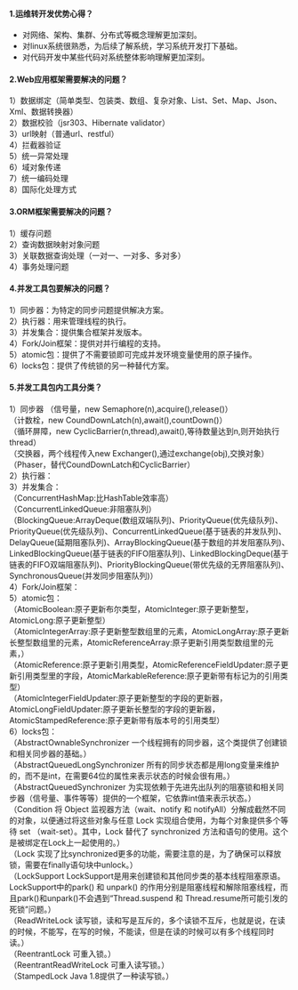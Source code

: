 ####  1.运维转开发优势心得？
- 对网络、架构、集群、分布式等概念理解更加深刻。
- 对linux系统很熟悉，为后续了解系统，学习系统开发打下基础。
- 对代码开发中某些代码对系统整体影响理解更加深刻。

####  2.Web应用框架需要解决的问题？
1）数据绑定（简单类型、包装类、数组、复杂对象、List、Set、Map、Json、Xml、数据转换器）  
2）数据校验（jsr303、Hibernate validator）  
3）url映射（普通url、restful）  
4）拦截器验证  
5）统一异常处理  
6）域对象传递  
7）统一编码处理  
8）国际化处理方式  

####  3.ORM框架需要解决的问题？
1）缓存问题  
2）查询数据映射对象问题  
3）关联数据查询处理（一对一、一对多、多对多）  
4）事务处理问题  

####  4.并发工具包要解决的问题？
1）同步器：为特定的同步问题提供解决方案。  
2）执行器：用来管理线程的执行。  
3）并发集合：提供集合框架并发版本。  
4）Fork/Join框架：提供对并行编程的支持。  
5）atomic包：提供了不需要锁即可完成并发环境变量使用的原子操作。  
6）locks包：提供了传统锁的另一种替代方案。  

####  5.并发工具包内工具分类？
1）同步器
（信号量，new Semaphore(n),acquire(),release()）  
（计数栓，new CoundDownLatch(n),await(),countDown()）  
（循环屏障，new CyclicBarrier(n,thread),await(),等待数量达到n,则开始执行thread）  
（交换器，两个线程传入new Exchanger(),通过exchange(obj),交换对象）  
（Phaser，替代CoundDownLatch和CyclicBarrier）  
2）执行器：  
3）并发集合：  
（ConcurrentHashMap:比HashTable效率高）  
（ConcurrentLinkedQueue:非阻塞队列）  
（BlockingQueue:ArrayDeque(数组双端队列)、PriorityQueue(优先级队列)、PriorityQueue(优先级队列)、ConcurrentLinkedQueue(基于链表的并发队列)、DelayQueue(延期阻塞队列)、ArrayBlockingQueue(基于数组的并发阻塞队列)、LinkedBlockingQueue(基于链表的FIFO阻塞队列)、LinkedBlockingDeque(基于链表的FIFO双端阻塞队列)、PriorityBlockingQueue(带优先级的无界阻塞队列)、SynchronousQueue(并发同步阻塞队列)）  
4）Fork/Join框架：  
5）atomic包：  
（AtomicBoolean:原子更新布尔类型，AtomicInteger:原子更新整型，AtomicLong:原子更新整型）  
（AtomicIntegerArray:原子更新整型数组里的元素，AtomicLongArray:原子更新长整型数组里的元素，AtomicReferenceArray:原子更新引用类型数组里的元素，）  
（AtomicReference:原子更新引用类型，AtomicReferenceFieldUpdater:原子更新引用类型里的字段，AtomicMarkableReference:原子更新带有标记为的引用类型）  
（AtomicIntegerFieldUpdater:原子更新整型的字段的更新器，AtomicLongFieldUpdater:原子更新长整型的字段的更新器，AtomicStampedReference:原子更新带有版本号的引用类型）  
6）locks包：  
（AbstractOwnableSynchronizer 一个线程拥有的同步器，这个类提供了创建锁和相关同步器的基础。）  
（AbstractQueuedLongSynchronizer 所有的同步状态都是用long变量来维护的，而不是int，在需要64位的属性来表示状态的时候会很有用。）  
（AbstractQueuedSynchronizer 为实现依赖于先进先出队列的阻塞锁和相关同步器（信号量、事件等等）提供的一个框架，它依靠int值来表示状态。）  
（Condition 将 Object 监视器方法（wait、notify 和 notifyAll）分解成截然不同的对象，以便通过将这些对象与任意 Lock 实现组合使用，为每个对象提供多个等待 set （wait-set）。其中，Lock 替代了 synchronized 方法和语句的使用。这个是被绑定在Lock上一起使用的。）  
（Lock 实现了比synchronized更多的功能，需要注意的是，为了确保可以释放锁，需要在finally语句块中unlock。）  
（LockSupport LockSupport是用来创建锁和其他同步类的基本线程阻塞原语。LockSupport中的park() 和 unpark() 的作用分别是阻塞线程和解除阻塞线程，而且park()和unpark()不会遇到“Thread.suspend 和 Thread.resume所可能引发的死锁”问题。）  
（ReadWriteLock 读写锁，读和写是互斥的，多个读锁不互斥，也就是说，在读的时候，不能写，在写的时候，不能读，但是在读的时候可以有多个线程同时读。）  
（ReentrantLock 可重入锁。）  
（ReentrantReadWriteLock 可重入读写锁。）  
（StampedLock Java 1.8提供了一种读写锁。）  